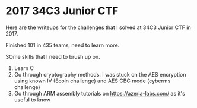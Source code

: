 2017 34C3 Junior CTF
===========

Here are the writeups for the challenges that I solved at 34C3 Junior CTF in 2017.

Finished 101 in 435 teams, need to learn more.

SOme skills that I need to brush up on.

1. Learn C
2. Go through cryptography methods. I was stuck on the AES encryption using known IV (Ecoin challenge) and AES CBC mode
(cyberms challenge)
3. Go through ARM assembly tutorials on https://azeria-labs.com/ as it's useful to know
